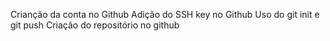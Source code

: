 Crianção da conta no Github
Adição do SSH key no Github
Uso do git init e git push
Criação do repositório no github
